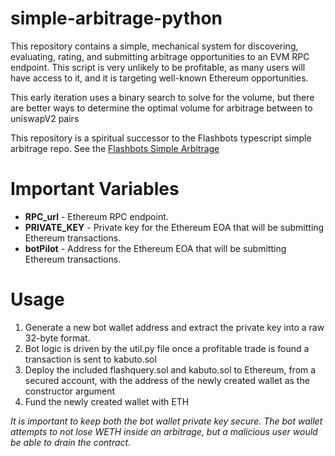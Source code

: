# simple-arbitrage-python

This repository contains a simple, mechanical system for discovering, evaluating, rating, and submitting arbitrage opportunities to an EVM RPC endpoint. This script is very unlikely to be profitable, as many users will have access to it, and it is targeting well-known Ethereum opportunities.

This early iteration uses a binary search to solve for the volume, but there are better ways to determine the optimal volume for arbitrage between to uniswapV2 pairs

This repository is a spiritual successor to the Flashbots typescript simple arbitrage repo. See the [Flashbots Simple Arbitrage](https://github.com/flashbots/simple-arbitrage)

Important Variables
=====================
- **RPC_url** - Ethereum RPC endpoint.
- **PRIVATE_KEY** - Private key for the Ethereum EOA that will be submitting Ethereum transactions.
- **botPilot** - Address for the Ethereum EOA that will be submitting Ethereum transactions.



Usage
======================
1. Generate a new bot wallet address and extract the private key into a raw 32-byte format.
2. Bot logic is driven by the util.py file once a profitable trade is found a transaction is sent to kabuto.sol
3. Deploy the included flashquery.sol and kabuto.sol to Ethereum, from a secured account, with the address of the newly created wallet as the constructor argument
4. Fund the newly created wallet with ETH

_It is important to keep both the bot wallet private key secure. The bot wallet attempts to not lose WETH inside an arbitrage, but a malicious user would be able to drain the contract._

